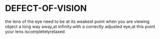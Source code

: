 # DEFECT-OF-VISION
the lens of the eye need to be at its weakest point when you are viewing object a long way away,at infinity.with a correctly adjusted eye,at this point your lens iscompletelyrelaxed
